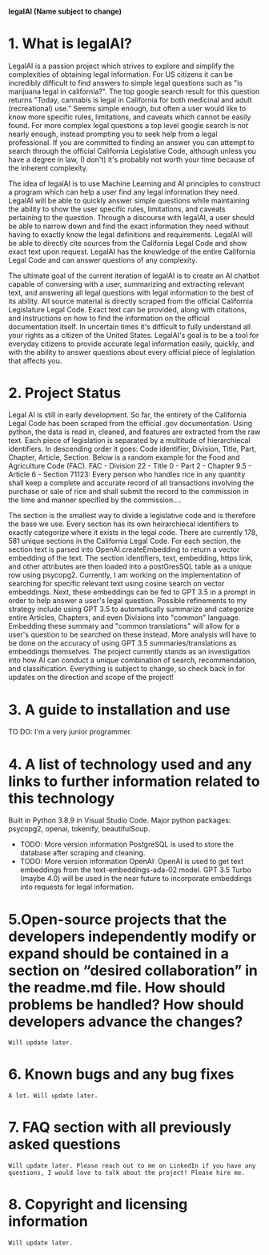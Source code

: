 #### legalAI (Name subject to change)
# 1. What is legalAI?
LegalAI is a passion project which strives to explore and simplify the complexities of obtaining legal information. For US citizens it can be incredibly difficult to find answers to simple legal questions such as "is marijuana legal in california?". The top google search result for this question returns "Today, cannabis is legal in California for both medicinal and adult (recreational) use." Seems simple enough, but often a user would like to know more specific rules, limitations, and caveats which cannot be easily found. For more complex legal questions a top level google search is not nearly enough, instead prompting you to seek help from a legal professional. If you are committed to finding an answer you can attempt to search through the official California Legislative Code, although unless you have a degree in law, (I don't) it's probably not worth your time because of the inherent complexity.

The idea of legalAI is to use Machine Learning and AI principles to construct a program which can help a user find any legal information they need. LegalAI will be able to quickly answer simple questions while maintaining the ability to show the user specific rules, limitations, and caveats pertaining to the question. Through a discourse with legalAI, a user should be able to narrow down and find the exact information they need without having to exactly know the legal definitions and requirements. LegalAI will be able to directly cite sources from the California Legal Code and show exact text upon request. LegalAI has the knowledge of the entire California Legal Code and can answer questions of any complexity.

The ultimate goal of the current iteration of legalAI is to create an AI chatbot capable of conversing with a user, summarizing and extracting relevant text, and answering all legal questions with legal information to the best of its ability. All source material is directly scraped from the official California Legislature Legal Code. Exact text can be provided, along with citations, and instructions on how to find the information on the official documentation itself. In uncertain times it's difficult to fully understand all your rights as a citizen of the United States. LegalAI's goal is to be a tool for everyday citizens to provide accurate legal information easily, quickly, and with the ability to answer questions about every official piece of legislation that affects you.

# 2. Project Status
   Legal AI is still in early development. So far, the entirety of the California Legal Code has been scraped from the official .gov documentation. Using python, the data is read in, cleaned, and features are extracted from the raw text. Each piece of legislation is separated by a multitude of hierarchiecal identifiers. In descending order it goes: Code identifier, Division, Title, Part, Chapter, Article, Section. 
   Below is a random example for the Food and Agriculture Code (FAC).
   FAC - Division 22 - Title 0 - Part 2 - Chapter 9.5 - Article 6 - Section 71123: Every person who handles rice in any quantity shall keep a complete and accurate record of all transactions involving the purchase or sale of rice and shall submit the record to the commission in the time and manner specified by the commission....
   
The section is the smallest way to divide a legislative code and is therefore the base we use. Every section has its own heirarchiecal identifiers to exactly categorize where it exists in the legal code. There are currently 178, 581 unique sections in the California Legal Code. For each section, the section text is parsed into OpenAI.createEmbedding to return a vector embedding of the text. The section identifiers, text, embedding, https link, and other attributes are then loaded into a postGresSQL table as a unique row using psycopg2.
  Currently, I am working on the implementation of searching for specific relevant text using cosine search on vector embeddings. Next, these embeddings can be fed to GPT 3.5 in a prompt in order to help answer a user's legal question.
Possible refinements to my strategy include using GPT 3.5 to automatically summarize and categorize entire Articles, Chapters, and even Divisions into "common" language. Embedding these summary and "common translations" will allow for a user's question to be searched on these instead. More analysis will have to be done on the accuracy of using GPT 3.5 summaries/translations as embeddings themselves. The project currently stands as an investigation into how AI can conduct a unique combination of search, recommendation, and classification. Everything is subject to change, so check back in for updates on the direction and scope of the project!

# 3. A guide to installation and use
   TO DO: I'm a very junior programmer.
# 4. A list of technology used and any links to further information related to this technology
   Built in Python 3.8.9 in Visual Studio Code. Major python packages: psycopg2, openai, tokenify, beautifulSoup.
   - TODO: More version information
   PostgreSQL is used to store the database after scraping and cleaning.
   - TODO: More version information
   OpenAI: OpenAI is used to get text embeddings from the text-embeddings-ada-02 model. GPT 3.5 Turbo (maybe 4.0) will be used in the near future to incorporate embeddings into requests for legal information.

# 5.Open-source projects that the developers independently modify or expand should be contained in a section on “desired collaboration” in the readme.md file. How should problems be handled? How should developers advance the changes?
    Will update later.
# 6. Known bugs and any bug fixes
    A lot. Will update later.
# 7. FAQ section with all previously asked questions
    Will update later. Please reach out to me on LinkedIn if you have any questions, I would love to talk about the project! Please hire me.
# 8. Copyright and licensing information
    Will update later.
